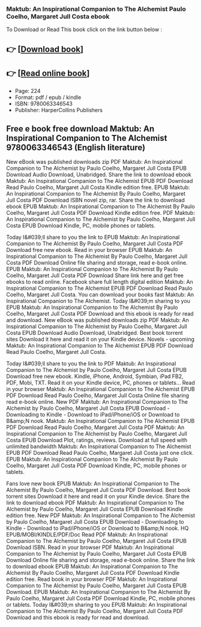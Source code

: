 ### Maktub: An Inspirational Companion to The Alchemist Paulo Coelho, Margaret Jull Costa ebook

To Download or Read This book click on the link button below :

## 👉  [**[Download book](http://ebooksharez.info/download.php?group=book&from=github.com&id=701644&lnk=1061 "Download book")**]

## 👉  [**[Read online book](http://ebooksharez.info/download.php?group=book&from=github.com&id=701644&lnk=1061 "Read online book")**]


* Page: 224
* Format: pdf / epub / kindle
* ISBN: 9780063346543
* Publisher: HarperCollins Publishers



## Free e book free download Maktub: An Inspirational Companion to The Alchemist 9780063346543 (English literature)


New eBook was published downloads zip PDF Maktub: An Inspirational Companion to The Alchemist by Paulo Coelho, Margaret Jull Costa EPUB Download Audio Download, Unabridged. Share the link to download ebook Maktub: An Inspirational Companion to The Alchemist EPUB PDF Download Read Paulo Coelho, Margaret Jull Costa Kindle edition free. EPUB Maktub: An Inspirational Companion to The Alchemist By Paulo Coelho, Margaret Jull Costa PDF Download ISBN novel zip, rar. Share the link to download ebook EPUB Maktub: An Inspirational Companion to The Alchemist By Paulo Coelho, Margaret Jull Costa PDF Download Kindle edition free. PDF Maktub: An Inspirational Companion to The Alchemist by Paulo Coelho, Margaret Jull Costa EPUB Download Kindle, PC, mobile phones or tablets.

Today I&amp;#039;ll share to you the link to EPUB Maktub: An Inspirational Companion to The Alchemist By Paulo Coelho, Margaret Jull Costa PDF Download free new ebook. Read in your browser EPUB Maktub: An Inspirational Companion to The Alchemist By Paulo Coelho, Margaret Jull Costa PDF Download Online file sharing and storage, read e-book online. EPUB Maktub: An Inspirational Companion to The Alchemist By Paulo Coelho, Margaret Jull Costa PDF Download Share link here and get free ebooks to read online. Facebook share full length digital edition Maktub: An Inspirational Companion to The Alchemist EPUB PDF Download Read Paulo Coelho, Margaret Jull Costa. You can download your books fast Maktub: An Inspirational Companion to The Alchemist. Today I&amp;#039;m sharing to you EPUB Maktub: An Inspirational Companion to The Alchemist By Paulo Coelho, Margaret Jull Costa PDF Download and this ebook is ready for read and download. New eBook was published downloads zip PDF Maktub: An Inspirational Companion to The Alchemist by Paulo Coelho, Margaret Jull Costa EPUB Download Audio Download, Unabridged. Best book torrent sites Download it here and read it on your Kindle device. Novels - upcoming Maktub: An Inspirational Companion to The Alchemist EPUB PDF Download Read Paulo Coelho, Margaret Jull Costa.

Today I&amp;#039;ll share to you the link to PDF Maktub: An Inspirational Companion to The Alchemist by Paulo Coelho, Margaret Jull Costa EPUB Download free new ebook. Kindle, iPhone, Android, Symbian, iPad FB2, PDF, Mobi, TXT. Read it on your Kindle device, PC, phones or tablets... Read in your browser Maktub: An Inspirational Companion to The Alchemist EPUB PDF Download Read Paulo Coelho, Margaret Jull Costa Online file sharing read e-book online. New PDF Maktub: An Inspirational Companion to The Alchemist by Paulo Coelho, Margaret Jull Costa EPUB Download - Downloading to Kindle - Download to iPad/iPhone/iOS or Download to B&amp;amp;N nook. Maktub: An Inspirational Companion to The Alchemist EPUB PDF Download Read Paulo Coelho, Margaret Jull Costa PDF Maktub: An Inspirational Companion to The Alchemist by Paulo Coelho, Margaret Jull Costa EPUB Download Plot, ratings, reviews. Download at full speed with unlimited bandwidth Maktub: An Inspirational Companion to The Alchemist EPUB PDF Download Read Paulo Coelho, Margaret Jull Costa just one click. EPUB Maktub: An Inspirational Companion to The Alchemist By Paulo Coelho, Margaret Jull Costa PDF Download Kindle, PC, mobile phones or tablets.

Fans love new book EPUB Maktub: An Inspirational Companion to The Alchemist By Paulo Coelho, Margaret Jull Costa PDF Download. Best book torrent sites Download it here and read it on your Kindle device. Share the link to download ebook PDF Maktub: An Inspirational Companion to The Alchemist by Paulo Coelho, Margaret Jull Costa EPUB Download Kindle edition free. New PDF Maktub: An Inspirational Companion to The Alchemist by Paulo Coelho, Margaret Jull Costa EPUB Download - Downloading to Kindle - Download to iPad/iPhone/iOS or Download to B&amp;amp;N nook. HQ EPUB/MOBI/KINDLE/PDF/Doc Read PDF Maktub: An Inspirational Companion to The Alchemist by Paulo Coelho, Margaret Jull Costa EPUB Download ISBN. Read in your browser PDF Maktub: An Inspirational Companion to The Alchemist by Paulo Coelho, Margaret Jull Costa EPUB Download Online file sharing and storage, read e-book online. Share the link to download ebook EPUB Maktub: An Inspirational Companion to The Alchemist By Paulo Coelho, Margaret Jull Costa PDF Download Kindle edition free. Read book in your browser PDF Maktub: An Inspirational Companion to The Alchemist by Paulo Coelho, Margaret Jull Costa EPUB Download. EPUB Maktub: An Inspirational Companion to The Alchemist By Paulo Coelho, Margaret Jull Costa PDF Download Kindle, PC, mobile phones or tablets. Today I&amp;#039;m sharing to you EPUB Maktub: An Inspirational Companion to The Alchemist By Paulo Coelho, Margaret Jull Costa PDF Download and this ebook is ready for read and download.





